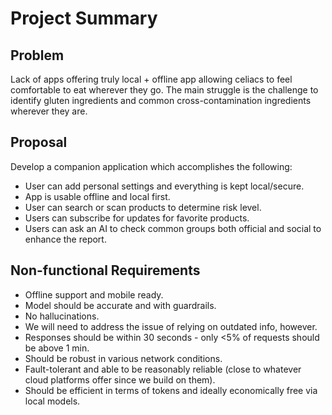 # Project Summary

## Problem
Lack of apps offering truly local + offline app allowing celiacs to feel comfortable to eat wherever they go. The main struggle is the challenge to identify gluten ingredients and common cross-contamination ingredients wherever they are.

## Proposal
Develop a companion application which accomplishes the following:
- User can add personal settings and everything is kept local/secure.
- App is usable offline and local first.
- User can search or scan products to determine risk level.
- Users can subscribe for updates for favorite products.
- Users can ask an AI to check common groups both official and social to enhance the report.

## Non-functional Requirements
- Offline support and mobile ready.
- Model should be accurate and with guardrails.
- No hallucinations.
- We will need to address the issue of relying on outdated info, however.
- Responses should be within 30 seconds - only <5% of requests should be above 1 min.
- Should be robust in various network conditions.
- Fault-tolerant and able to be reasonably reliable (close to whatever cloud platforms offer since we build on them).
- Should be efficient in terms of tokens and ideally economically free via local models.